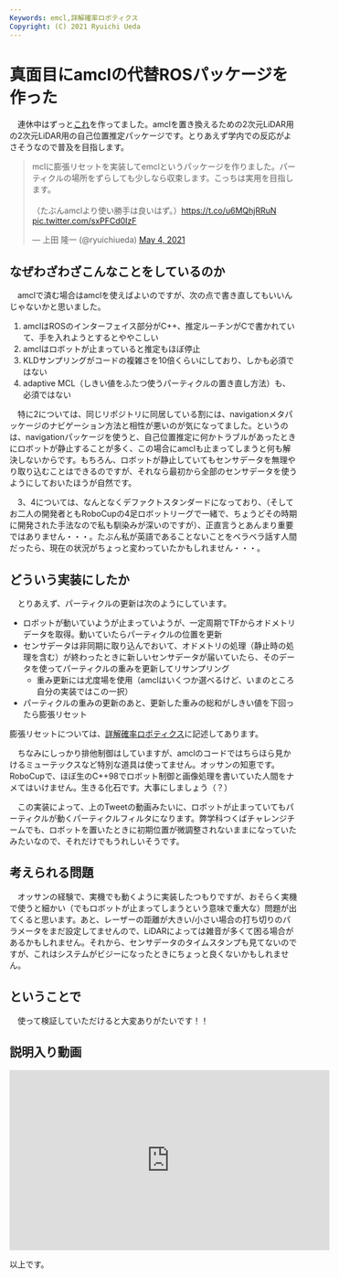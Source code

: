 ```yaml
---
Keywords: emcl,詳解確率ロボティクス
Copyright: (C) 2021 Ryuichi Ueda
---
```


# 真面目にamclの代替ROSパッケージを作った

　連休中はずっと[これ](https://github.com/ryuichiueda/emcl)を作ってました。amclを置き換えるための2次元LiDAR用の2次元LiDAR用の自己位置推定パッケージです。とりあえず学内での反応がよさそうなので普及を目指します。

<blockquote class="twitter-tweet" data-partner="tweetdeck"><p lang="ja" dir="ltr">mclに膨張リセットを実装してemclというパッケージを作りました。パーティクルの場所をずらしても少しなら収束します。こっちは実用を目指します。<br><br>（たぶんamclより使い勝手は良いはず。）<a href="https://t.co/u6MQhjRRuN">https://t.co/u6MQhjRRuN</a> <a href="https://t.co/sxPFCd0IzF">pic.twitter.com/sxPFCd0IzF</a></p>&mdash; 上田 隆一 (@ryuichiueda) <a href="https://twitter.com/ryuichiueda/status/1389450563503280128?ref_src=twsrc%5Etfw">May 4, 2021</a></blockquote>
<script async src="https://platform.twitter.com/widgets.js" charset="utf-8"></script>

## なぜわざわざこんなことをしているのか

　amclで済む場合はamclを使えばよいのですが、次の点で書き直してもいいんじゃないかと思いました。

1. amclはROSのインターフェイス部分がC++、推定ルーチンがCで書かれていて、手を入れようとするとややこしい
2. amclはロボットが止まっていると推定もほぼ停止
3. KLDサンプリングがコードの複雑さを10倍くらいにしており、しかも必須ではない
4. adaptive MCL（しきい値をふたつ使うパーティクルの置き直し方法）も、必須ではない

　特に2については、同じリポジトリに同居している割には、navigationメタパッケージのナビゲーション方法と相性が悪いのが気になってました。というのは、navigationパッケージを使うと、自己位置推定に何かトラブルがあったときにロボットが静止することが多く、この場合にamclも止まってしまうと何も解決しないからです。もちろん、ロボットが静止していてもセンサデータを無理やり取り込むことはできるのですが、それなら最初から全部のセンサデータを使うようにしておいたほうが自然です。

　3、4については、なんとなくデファクトスタンダードになっており、（そしてお二人の開発者ともRoboCupの4足ロボットリーグで一緒で、ちょうどその時期に開発された手法なので私も馴染みが深いのですが）、正直言うとあんまり重要ではありません・・・。たぶん私が英語であることないことをベラベラ話す人間だったら、現在の状況がちょっと変わっていたかもしれません・・・。

## どういう実装にしたか

　とりあえず、パーティクルの更新は次のようにしています。

* ロボットが動いていようが止まっていようが、一定周期でTFからオドメトリデータを取得。動いていたらパーティクルの位置を更新
* センサデータは非同期に取り込んでおいて、オドメトリの処理（静止時の処理を含む）が終わったときに新しいセンサデータが届いていたら、そのデータを使ってパーティクルの重みを更新してリサンプリング
    * 重み更新には尤度場を使用（amclはいくつか選べるけど、いまのところ自分の実装ではこの一択）
* パーティクルの重みの更新のあと、更新した重みの総和がしきい値を下回ったら膨張リセット

膨張リセットについては、[詳解確率ロボティクス](https://amzn.to/2QXKk4K)に記述してあります。

　ちなみにしっかり排他制御はしていますが、amclのコードではちらほら見かけるミューテックスなど特別な道具は使ってません。オッサンの知恵です。RoboCupで、ほぼ生のC++98でロボット制御と画像処理を書いていた人間をナメてはいけません。生きる化石です。大事にしましょう（？）


　この実装によって、上のTweetの動画みたいに、ロボットが止まっていてもパーティクルが動くパーティクルフィルタになります。弊学科つくばチャレンジチームでも、ロボットを置いたときに初期位置が微調整されないままになっていたみたいなので、それだけでもうれしいそうです。

## 考えられる問題


　オッサンの経験で、実機でも動くように実装したつもりですが、おそらく実機で使うと細かい（でもロボットが止まってしまうという意味で重大な）問題が出てくると思います。あと、レーザーの距離が大きい/小さい場合の打ち切りのパラメータをまだ設定してませんので、LiDARによっては雑音が多くて困る場合があるかもしれません。それから、センサデータのタイムスタンプも見てないのですが、これはシステムがビジーになったときにちょっと良くないかもしれません。


## ということで

　使って検証していただけると大変ありがたいです！！


## 説明入り動画


<iframe width="560" height="315" src="https://www.youtube.com/embed/X4zXKi0mr0I" title="YouTube video player" frameborder="0" allow="accelerometer; autoplay; clipboard-write; encrypted-media; gyroscope; picture-in-picture" allowfullscreen></iframe>

以上です。
